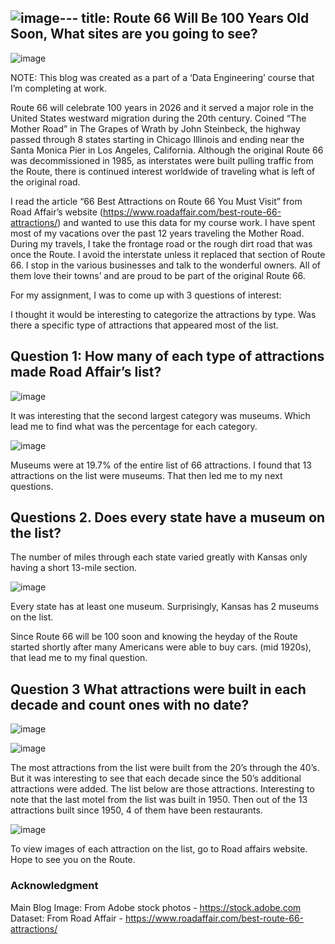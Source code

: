 ![image](https://github.com/cringel66/track3proj1/assets/127979127/328eddd1-7de8-41cd-bbb6-1df3586a0558)---
title: Route 66 Will Be 100 Years Old Soon, What sites are you going to see?
---
![image](https://github.com/cringel66/track3proj1/assets/127979127/b4862afa-d395-40c4-a7b9-b5de91db4fcd)


NOTE: This blog was created as a part of a ‘Data Engineering’ course that I’m completing at work.

Route 66 will celebrate 100 years in 2026 and it served a major role in the United States westward migration during the 20th century.  Coined “The Mother Road” in The Grapes of Wrath by John Steinbeck, the highway passed through 8 states starting in Chicago Illinois and ending near the Santa Monica Pier in Los Angeles, California.  Although the original Route 66 was decommissioned in 1985, as interstates were built pulling traffic from the Route, there is continued interest worldwide of traveling what is left of the original road. 

I read the article “66 Best Attractions on Route 66 You Must Visit” from Road Affair’s website (https://www.roadaffair.com/best-route-66-attractions/) and wanted to use this data for my course work.  I have spent most of my vacations over the past 12 years traveling the Mother Road.  During my travels, I take the frontage road or the rough dirt road that was once the Route.  I avoid the interstate unless it replaced that section of Route 66.  I stop in the various businesses and talk to the wonderful owners.  All of them love their towns’ and are proud to be part of the original Route 66. 

For my assignment, I was to come up with 3 questions of interest: 


I thought it would be interesting to categorize the attractions by type.  Was there a specific type of attractions that appeared most of the list.

## Question 1:  How many of each type of attractions made Road Affair’s list?

 ![image](https://github.com/cringel66/track3proj1/assets/127979127/484108bc-9338-4782-841c-d20d645f4499)

It was interesting that the second largest category was museums.  Which lead me to find what was the percentage for each category. 

![image](https://github.com/cringel66/track3proj1/assets/127979127/18b9ef74-91a9-4062-be92-cffbe4175bad)

Museums were at 19.7% of the entire list of 66 attractions.  I found that 13 attractions on the list were museums.  That then led me to my next questions.



## Questions 2.	Does every state have a museum on the list?  
The number of miles through each state varied greatly with Kansas only having a short 13-mile section.  

![image](https://github.com/cringel66/track3proj1/assets/127979127/71e685fb-69d1-41fb-bbb0-0a6cf78efaf1)

Every state has at least one museum.  Surprisingly, Kansas has 2 museums on the list.



Since Route 66 will be 100 soon and knowing the heyday of the Route started shortly after many Americans were able to buy cars. (mid 1920s), that lead me to my final question.

## Question 3 What attractions were built in each decade and count ones with no date? 

 ![image](https://github.com/cringel66/track3proj1/assets/127979127/388a7f94-c3f9-4299-9298-6e63b70bb0b6)

![image](https://github.com/cringel66/track3proj1/assets/127979127/3e46038d-7883-4f7c-9b6c-11c8c46970bf)


The most attractions from the list were built from the 20’s through the 40’s.  But it was interesting to see that each decade since the 50’s additional attractions were added.  The list below are those attractions. Interesting to note that the last motel from the list was built in 1950.  Then out of the 13 attractions built since 1950, 4 of them have been restaurants.

![image](https://github.com/cringel66/track3proj1/assets/127979127/cdff6e82-78b4-434d-ba92-fb92ca19dc54)


To view images of each attraction on the list, go to Road affairs website.  Hope to see you on the Route.



### Acknowledgment

Main Blog Image: From Adobe stock photos - https://stock.adobe.com
Dataset: From Road Affair - https://www.roadaffair.com/best-route-66-attractions/
